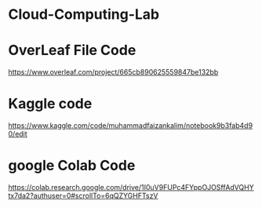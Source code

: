 # Cloud-Computing-Lab
# OverLeaf File Code
https://www.overleaf.com/project/665cb890625559847be132bb

# Kaggle code
https://www.kaggle.com/code/muhammadfaizankalim/notebook9b3fab4d90/edit

# google Colab Code
https://colab.research.google.com/drive/1I0uV9FUPc4FYppOJOSffAdVQHYtx7da2?authuser=0#scrollTo=6qQZYGHFTszV
